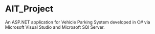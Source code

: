 # AIT_Project
An ASP.NET application for Vehicle Parking System developed in C# via Microsoft Visual Studio and Microsoft SQl Server.
